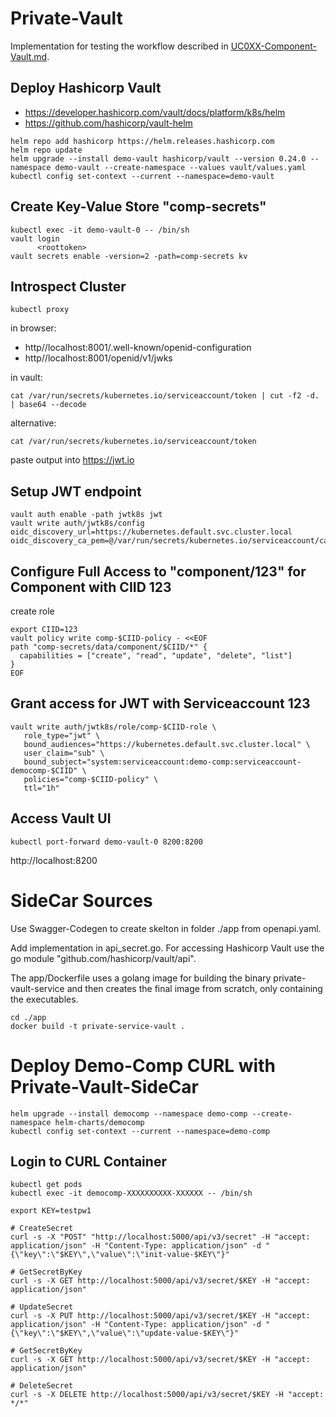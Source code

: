 # Private-Vault

Implementation for testing the workflow described in [UC0XX-Component-Vault.md](/usecase-library/UC0XX-Component-Vault.md).

## Deploy Hashicorp Vault

* https://developer.hashicorp.com/vault/docs/platform/k8s/helm
* https://github.com/hashicorp/vault-helm

```
helm repo add hashicorp https://helm.releases.hashicorp.com
helm repo update
helm upgrade --install demo-vault hashicorp/vault --version 0.24.0 --namespace demo-vault --create-namespace --values vault/values.yaml
kubectl config set-context --current --namespace=demo-vault
```

## Create Key-Value Store "comp-secrets"

```
kubectl exec -it demo-vault-0 -- /bin/sh
vault login
      <roottoken>
vault secrets enable -version=2 -path=comp-secrets kv
```

## Introspect Cluster

```
kubectl proxy
```

in browser:

* http//localhost:8001/.well-known/openid-configuration
* http//localhost:8001/openid/v1/jwks

in vault:

```
cat /var/run/secrets/kubernetes.io/serviceaccount/token | cut -f2 -d. | base64 --decode
```

alternative:

```
cat /var/run/secrets/kubernetes.io/serviceaccount/token 
```

paste output into https://jwt.io


## Setup JWT endpoint 

```
vault auth enable -path jwtk8s jwt
vault write auth/jwtk8s/config oidc_discovery_url=https://kubernetes.default.svc.cluster.local oidc_discovery_ca_pem=@/var/run/secrets/kubernetes.io/serviceaccount/ca.crt
```



## Configure Full Access to "component/123" for Component with CIID 123 

create role

```
export CIID=123
vault policy write comp-$CIID-policy - <<EOF
path "comp-secrets/data/component/$CIID/*" {
  capabilities = ["create", "read", "update", "delete", "list"]
}
EOF
```

## Grant access for JWT with Serviceaccount 123 

```
vault write auth/jwtk8s/role/comp-$CIID-role \
   role_type="jwt" \
   bound_audiences="https://kubernetes.default.svc.cluster.local" \
   user_claim="sub" \
   bound_subject="system:serviceaccount:demo-comp:serviceaccount-democomp-$CIID" \
   policies="comp-$CIID-policy" \
   ttl="1h"
```

## Access Vault UI

```
kubectl port-forward demo-vault-0 8200:8200
```

http://localhost:8200

# SideCar Sources

Use Swagger-Codegen to create skelton in folder ./app from openapi.yaml.

Add implementation in api_secret.go. 
For accessing Hashicorp Vault use the go module "github.com/hashicorp/vault/api".

The app/Dockerfile uses a golang image for building the binary private-vault-service 
and then creates the final image from scratch, only containing the executables.

```
cd ./app
docker build -t private-service-vault .
```

# Deploy Demo-Comp CURL with Private-Vault-SideCar

```
helm upgrade --install democomp --namespace demo-comp --create-namespace helm-charts/democomp
kubectl config set-context --current --namespace=demo-comp  
```

## Login to CURL Container

```
kubectl get pods
kubectl exec -it democomp-XXXXXXXXXX-XXXXXX -- /bin/sh

export KEY=testpw1

# CreateSecret
curl -s -X "POST" "http://localhost:5000/api/v3/secret" -H "accept: application/json" -H "Content-Type: application/json" -d "{\"key\":\"$KEY\",\"value\":\"init-value-$KEY\"}"

# GetSecretByKey
curl -s -X GET http://localhost:5000/api/v3/secret/$KEY -H "accept: application/json"

# UpdateSecret
curl -s -X PUT http://localhost:5000/api/v3/secret/$KEY -H "accept: application/json" -H "Content-Type: application/json" -d "{\"key\":\"$KEY\",\"value\":\"update-value-$KEY\"}"

# GetSecretByKey
curl -s -X GET http://localhost:5000/api/v3/secret/$KEY -H "accept: application/json"

# DeleteSecret
curl -s -X DELETE http://localhost:5000/api/v3/secret/$KEY -H "accept: */*"
```





 
